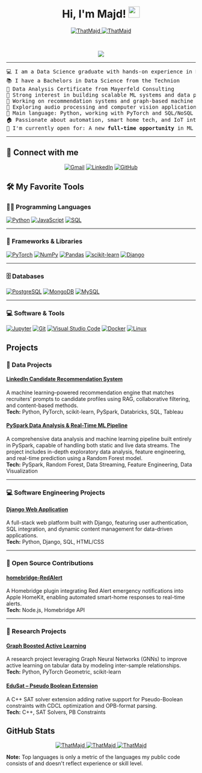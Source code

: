 <h1 align="center">
Hi, I'm Majd!
	<a href="https://github.com/ThatMajd" target="_self">
		<img src="https://media.giphy.com/media/hvRJCLFzcasrR4ia7z/giphy.gif" width="30">
	</a>
</h1>
<p align="center">
	<a href="https://github.com/ThatMajd">
		<img src="https://komarev.com/ghpvc/?username=ThatMajd&label=Profile%20views&color=0e75b6&style=flat" alt="ThatMajd" />
	</a>
	<a href="https://github.com/ThatMajd">
		<img src="https://img.shields.io/github/followers/ThatMajd?label=Followers" alt="ThatMajd" />
	</a>
</p>
<br/>
<p align="center">
	<a href="https://github.com/ThatMajd">
		<img src="https://readme-typing-svg.herokuapp.com?lines=Data+Science+Graduate;ML+Engineer;Data+Engineering+Enthusiast;Smart+Home+%26+Automation;Always+learning+new+things&center=true&width=500&height=50">
	</a>
</p>

<hr>

<pre>
💻 I am a Data Science graduate with hands-on experience in ML and Data Engineering
📚 I have a Bachelors in Data Science from the Technion
📜 Data Analysis Certificate from Mayerfeld Consulting
📝 Strong interest in building scalable ML systems and data pipelines
🔭 Working on recommendation systems and graph-based machine learning
🌱 Exploring audio processing and computer vision applications
🚀 Main language: Python, working with PyTorch and SQL/NoSQL databases
🏠 Passionate about automation, smart home tech, and IoT integrations
🤔 I'm currently open for: A new <b>full-time opportunity</b> in ML Engineering or Data Engineering
</pre>
<hr>

## 🤝 Connect with me
<p align="center">
	<a href="mailto:majdb594@gmail.com"><img img src="https://img.shields.io/badge/gmail-%23EA4335.svg?style=plastic&logo=gmail&logoColor=white" alt="Gmail"/></a>
	<a href="https://www.linkedin.com/in/majd-bishara/"><img src="https://img.shields.io/badge/linkedin-%230A66C2.svg?style=plastic&logo=linkedin&logoColor=white" alt="LinkedIn"/></a>
	<a href="https://github.com/ThatMajd"><img src="https://img.shields.io/badge/github-%23181717.svg?style=plastic&logo=github&logoColor=white" alt="GitHub"/></a>
</p>

## 🛠️ My Favorite Tools

### 👨‍💻 Programming Languages
<p align="left">
    <a href="https://github.com/ThatMajd"><img alt="Python" src="https://img.shields.io/badge/Python-14354C.svg?logo=python&logoColor=white"></a>
    <a href="https://github.com/ThatMajd"><img alt="JavaScript" src="https://img.shields.io/badge/JavaScript-F7DF1E.svg?logo=javascript&logoColor=black"></a>
    <a href="https://github.com/ThatMajd"><img alt="SQL" src="https://img.shields.io/badge/SQL-025E8C.svg?logo=amazon-dynamodb&logoColor=white"></a>
</p>

---

### 🧰 Frameworks & Libraries
<p align="left">
    <a href="https://github.com/ThatMajd"><img alt="PyTorch" src="https://img.shields.io/badge/PyTorch-EE4C2C.svg?logo=pytorch&logoColor=white"></a>
    <a href="https://github.com/ThatMajd"><img alt="NumPy" src="https://img.shields.io/badge/NumPy-013243.svg?logo=numpy&logoColor=white"></a>
    <a href="https://github.com/ThatMajd"><img alt="Pandas" src="https://img.shields.io/badge/Pandas-150458.svg?logo=pandas&logoColor=white"></a>
    <a href="https://github.com/ThatMajd"><img alt="scikit-learn" src="https://img.shields.io/badge/scikit--learn-F7931E.svg?logo=scikit-learn&logoColor=white"></a>
    <a href="https://github.com/ThatMajd"><img alt="Django" src="https://img.shields.io/badge/Django-092E20.svg?logo=django&logoColor=white"></a>
</p>

---

### 🗄️ Databases
<p align="left">
    <a href="https://github.com/ThatMajd"><img alt="PostgreSQL" src="https://img.shields.io/badge/PostgreSQL-316192.svg?logo=postgresql&logoColor=white"></a>
    <a href="https://github.com/ThatMajd"><img alt="MongoDB" src="https://img.shields.io/badge/MongoDB-4ea94b.svg?logo=mongodb&logoColor=white"></a>
    <a href="https://github.com/ThatMajd"><img alt="MySQL" src="https://img.shields.io/badge/MySQL-005E8C.svg?logo=mysql&logoColor=white"></a>
</p>

---

### 💻 Software & Tools
<p align="left">
    <a href="https://github.com/ThatMajd"><img alt="Jupyter" src="https://img.shields.io/badge/Jupyter-F37626.svg?logo=jupyter&logoColor=white"></a>
    <a href="https://github.com/ThatMajd"><img alt="Git" src="https://img.shields.io/badge/Git-F05033.svg?logo=git&logoColor=white"></a>
    <a href="https://github.com/ThatMajd"><img alt="Visual Studio Code" src="https://img.shields.io/badge/VS%20Code-0078d7.svg?logo=visual-studio-code&logoColor=white"></a>
    <a href="https://github.com/ThatMajd"><img alt="Docker" src="https://img.shields.io/badge/Docker-2496ED.svg?logo=docker&logoColor=white"></a>
    <a href="https://github.com/ThatMajd"><img alt="Linux" src="https://img.shields.io/badge/Linux-FCC624.svg?logo=linux&logoColor=black"></a>
</p>

## Projects

### 🧠 Data Projects

#### [LinkedIn Candidate Recommendation System](https://github.com/ThatMajd/linkedin-candidate-recommendation)  
A machine learning–powered recommendation engine that matches recruiters’ prompts to candidate profiles using RAG, collaborative filtering, and content-based methods.  
**Tech:** Python, PyTorch, scikit-learn, PySpark, Databricks, SQL, Tableau  


#### [PySpark Data Analysis & Real-Time ML Pipeline](https://github.com/ThatMajd/pyspark-ml-pipeline)  
A comprehensive data analysis and machine learning pipeline built entirely in PySpark, capable of handling both static and live data streams. The project includes in-depth exploratory data analysis, feature engineering, and real-time prediction using a Random Forest model.  
**Tech:** PySpark, Random Forest, Data Streaming, Feature Engineering, Data Visualization  

---

### 💻 Software Engineering Projects

#### [Django Web Application](https://github.com/ThatMajd/project_B)  
A full-stack web platform built with Django, featuring user authentication, SQL integration, and dynamic content management for data-driven applications.  
**Tech:** Python, Django, SQL, HTML/CSS  

---

### 🧩 Open Source Contributions

#### [homebridge-RedAlert](https://github.com/ThatMajd/homebridge-RedAlert)  
A Homebridge plugin integrating Red Alert emergency notifications into Apple HomeKit, enabling automated smart-home responses to real-time alerts.  
**Tech:** Node.js, Homebridge API  

---

### 🔬 Research Projects

#### [Graph Boosted Active Learning](https://github.com/ThatMajd/graph-boosted-active-learning)  
A research project leveraging Graph Neural Networks (GNNs) to improve active learning on tabular data by modeling inter-sample relationships.  
**Tech:** Python, PyTorch Geometric, scikit-learn  

#### [EduSat – Pseudo Boolean Extension](https://github.com/ThatMajd/edusat)  
A C++ SAT solver extension adding native support for Pseudo-Boolean constraints with CDCL optimization and OPB-format parsing.  
**Tech:** C++, SAT Solvers, PB Constraints  

## <a href="https://github.com/ThatMajd"></a> GitHub Stats

<p align="center">
	<a href="https://github.com/ThatMajd">
		<img src="https://github-readme-stats.vercel.app/api?username=ThatMajd&show_icons=true" alt="ThatMajd">
		<img src="https://github-readme-streak-stats.herokuapp.com/?user=ThatMajd" alt="ThatMajd">
		<img src="https://github-readme-stats.vercel.app/api/top-langs/?username=ThatMajd&langs_count=8&layout=compact" alt="ThatMajd">
	</a>
	<br/>
</p>
<b>Note:</b> Top languages is only a metric of the languages my public code consists of and doesn't reflect experience or skill level.
